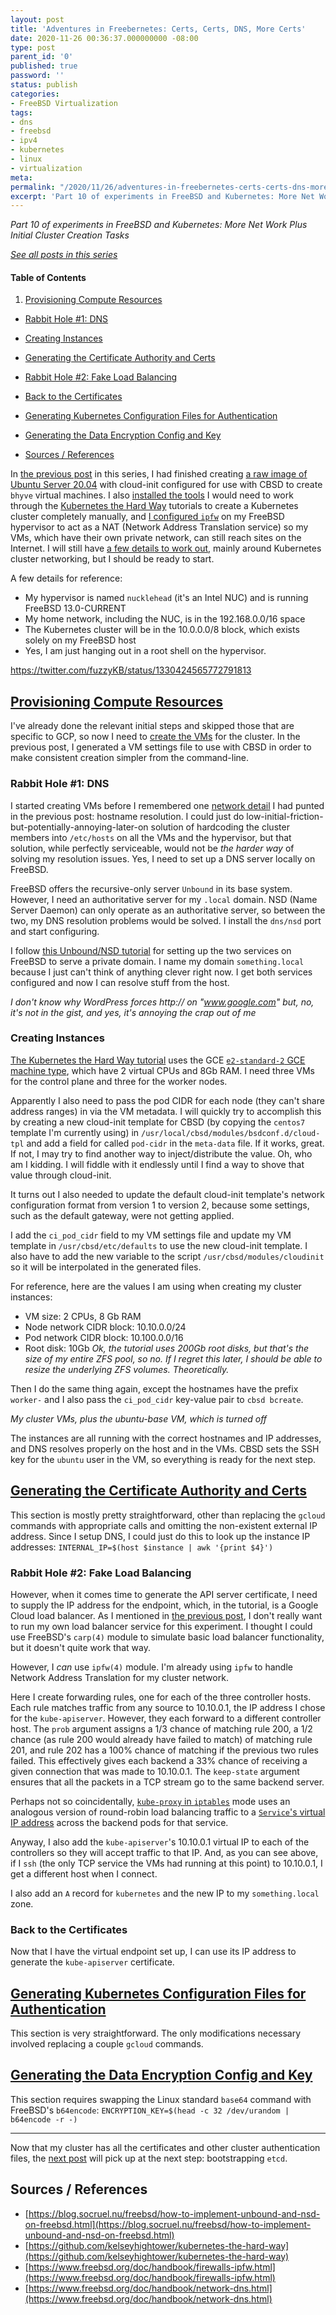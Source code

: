 ```yaml
---
layout: post
title: 'Adventures in Freebernetes: Certs, Certs, DNS, More Certs'
date: 2020-11-26 00:36:37.000000000 -08:00
type: post
parent_id: '0'
published: true
password: ''
status: publish
categories:
- FreeBSD Virtualization
tags:
- dns
- freebsd
- ipv4
- kubernetes
- linux
- virtualization
meta:
permalink: "/2020/11/26/adventures-in-freebernetes-certs-certs-dns-more-certs/"
excerpt: 'Part 10 of experiments in FreeBSD and Kubernetes: More Net Work Plus Initial Cluster Creation Tasks'
---
```


_Part 10 of experiments in FreeBSD and Kubernetes: More Net Work Plus Initial Cluster Creation Tasks_

[_See all posts in this series_](/freebsd-virtualization-series/)

#### Table of Contents

1. [Provisioning Compute Resources](#provisioning-compute-resources)

* [Rabbit Hole #1: DNS](#rabbit-hole-1-dns)
* [Creating Instances](#creating-instances)
* [Generating the Certificate Authority and Certs](#generating-certificate-authority)

* [Rabbit Hole #2: Fake Load Balancing](#rabbit-hole-2-fake-load-balancing)
* [Back to the Certificates](#back-to-certificates)
* [Generating Kubernetes Configuration Files for Authentication](#generating-kubernetes-configuration-files)
* [Generating the Data Encryption Config and Key](#generating-data-encryption-config)
* [Sources / References](#sources-references)

In [the previous post](/2020/11/24/adventures-in-freebernetes-getting-ready-to-do-kubernetes-the-harder-way/) in this series, I had finished creating [a raw image of Ubuntu Server 20.04](/2020/11/24/adventures-in-freebernetes-getting-ready-to-do-kubernetes-the-harder-way/#great-image-bake-off-season-2) with cloud-init configured for use with CBSD to create `bhyve` virtual machines. I also [installed the tools](/2020/11/24/adventures-in-freebernetes-getting-ready-to-do-kubernetes-the-harder-way/#command-and-ctl) I would need to work through the [Kubernetes the Hard Way](https://github.com/kelseyhightower/kubernetes-the-hard-way) tutorials to create a Kubernetes cluster completely manually, and [I configured `ipfw`](/2020/11/24/adventures-in-freebernetes-getting-ready-to-do-kubernetes-the-harder-way/#nat-done-yet) on my FreeBSD hypervisor to act as a NAT (Network Address Translation service) so my VMs, which have their own private network, can still reach sites on the Internet. I will still have [a few details to work out](/2020/11/24/adventures-in-freebernetes-getting-ready-to-do-kubernetes-the-harder-way/#make-the-net-work), mainly around Kubernetes cluster networking, but I should be ready to start.

A few details for reference:

* My hypervisor is named `nucklehead` (it's an Intel NUC) and is running FreeBSD 13.0-CURRENT
* My home network, including the NUC, is in the 192.168.0.0/16 space
* The Kubernetes cluster will be in the 10.0.0.0/8 block, which exists solely on my FreeBSD host
* Yes, I am just hanging out in a root shell on the hypervisor.

https://twitter.com/fuzzyKB/status/1330424565772791813

<a id="provisioning-compute-resources"></a>
## [Provisioning Compute Resources](https://github.com/kelseyhightower/kubernetes-the-hard-way/blob/1.18.6/docs/03-compute-resources.md)

I've already done the relevant initial steps and skipped those that are specific to GCP, so now I need to [create the VMs](https://github.com/kelseyhightower/kubernetes-the-hard-way/blob/1.18.6/docs/03-compute-resources.md#compute-instances) for the cluster. In the previous post, I generated a VM settings file to use with CBSD in order to make consistent creation simpler from the command-line.

### Rabbit Hole #1: DNS

I started creating VMs before I remembered one [network detail](/2020/11/24/adventures-in-freebernetes-getting-ready-to-do-kubernetes-the-harder-way/#make-the-net-work) I had punted in the previous post: hostname resolution. I could just do low-initial-friction-but-potentially-annoying-later-on solution of hardcoding the cluster members into `/etc/hosts` on all the VMs and the hypervisor, but that solution, while perfectly serviceable, would not be _the harder way_ of solving my resolution issues. Yes, I need to set up a DNS server locally on FreeBSD.

FreeBSD offers the recursive-only server `Unbound` in its base system. However, I need an authoritative server for my `.local` domain. NSD (Name Server Daemon) can only operate as an authoritative server, so between the two, my DNS resolution problems would be solved. I install the `dns/nsd` port and start configuring.

I follow [this Unbound/NSD tutorial](https://blog.socruel.nu/freebsd/how-to-implement-unbound-and-nsd-on-freebsd.html) for setting up the two services on FreeBSD to serve a private domain. I name my domain `something.local` because I just can't think of anything clever right now. I get both services configured and now I can resolve stuff from the host.

<script src="https://gist.github.com/kbruner/c11447a56157bbf6c2d72a03827ceea8.js"></script>

_I don't know why WordPress forces http:// on "www.google.com" but, no, it's not in the gist, and yes, it's annoying the crap out of me_

### Creating Instances

[The Kubernetes the Hard Way tutorial](https://github.com/kelseyhightower/kubernetes-the-hard-way/blob/1.18.6/docs/03-compute-resources.md#kubernetes-controllers) uses the GCE [`e2-standard-2` GCE machine type](https://cloud.google.com/compute/docs/machine-types#e2_standard_machine_types), which have 2 virtual CPUs and 8Gb RAM. I need three VMs for the control plane and three for the worker nodes.

Apparently I also need to pass the pod CIDR for each node (they can't share address ranges) in via the VM metadata. I will quickly try to accomplish this by creating a new cloud-init template for CBSD (by copying the `centos7` template I'm currently using) in `/usr/local/cbsd/modules/bsdconf.d/cloud-tpl` and add a field for called `pod-cidr` in the `meta-data` file. If it works, great. If not, I may try to find another way to inject/distribute the value. Oh, who am I kidding. I will fiddle with it endlessly until I find a way to shove that value through cloud-init.

It turns out I also needed to update the default cloud-init template's network configuration format from version 1 to version 2, because some settings, such as the default gateway, were not getting applied.

<script src="https://gist.github.com/kbruner/93a74c451370cd28f5b35dd86fe7b55d.js"></script>

I add the `ci_pod_cidr` field to my VM settings file and update my VM template in `/usr/cbsd/etc/defaults` to use the new cloud-init template. I also have to add the new variable to the script `/usr/cbsd/modules/cloudinit` so it will be interpolated in the generated files.

For reference, here are the values I am using when creating my cluster instances:

* VM size: 2 CPUs, 8 Gb RAM
* Node network CIDR block: 10.10.0.0/24
* Pod network CIDR block: 10.100.0.0/16
* Root disk: 10Gb _Ok, the tutorial uses 200Gb root disks, but that's the size of my entire ZFS pool, so no. If I regret this later, I should be able to resize the underlying ZFS volumes. Theoretically._

<script src="https://gist.github.com/kbruner/6ebc18605892ef2a234c76f8699b0524.js"></script>

Then I do the same thing again, except the hostnames have the prefix `worker-` and I also pass the `ci_pod_cidr` key-value pair to `cbsd bcreate`.

<script src="https://gist.github.com/kbruner/fae8c4ff65731ec9ea9ecbebaf9dc087.js"></script>

_My cluster VMs, plus the ubuntu-base VM, which is turned off_

The instances are all running with the correct hostnames and IP addresses, and DNS resolves properly on the host and in the VMs. CBSD sets the SSH key for the `ubuntu` user in the VM, so everything is ready for the next step.

<a id="generating-certificate-authority-"></a>
## [Generating the Certificate Authority and Certs](https://github.com/kelseyhightower/kubernetes-the-hard-way/blob/1.18.6/docs/04-certificate-authority.md)

This section is mostly pretty straightforward, other than replacing the `gcloud` commands with appropriate calls and omitting the non-existent external IP address. Since I setup DNS, I could just do this to look up the instance IP addresses: `INTERNAL_IP=$(host $instance | awk '{print $4}')`

### Rabbit Hole #2: Fake Load Balancing

However, when it comes time to generate the API server certificate, I need to supply the IP address for the endpoint, which, in the tutorial, is a Google Cloud load balancer. As I mentioned in [the previous post](/2020/11/24/adventures-in-freebernetes-getting-ready-to-do-kubernetes-the-harder-way/#make-the-net-work), I don't really want to run my own load balancer service for this experiment. I thought I could use FreeBSD's `carp(4)` module to simulate basic load balancer functionality, but it doesn't quite work that way.

However, I _can_ use `ipfw(4)` module. I'm already using `ipfw` to handle Network Address Translation for my cluster network.

<script src="https://gist.github.com/kbruner/978b281eaaf2e7ebf282d7125bd024e0.js"></script>

Here I create forwarding rules, one for each of the three controller hosts. Each rule matches traffic from any source to 10.10.0.1, the IP address I chose for the `kube-apiserver`. However, they each forward to a different controller host. The `prob` argument assigns a 1/3 chance of matching rule 200, a 1/2 chance (as rule 200 would already have failed to match) of matching rule 201, and rule 202 has a 100% chance of matching if the previous two rules failed. This effectively gives each backend a 33% chance of receiving a given connection that was made to 10.10.0.1. The `keep-state` argument ensures that all the packets in a TCP stream go to the same backend server.

Perhaps not so coincidentally, [`kube-proxy` in `iptables`](https://kubernetes.io/docs/concepts/services-networking/service/#proxy-mode-iptables) mode uses an analogous version of round-robin load balancing traffic to a [`Service`'s virtual IP address](https://www.stackrox.com/post/2020/01/kubernetes-networking-demystified/) across the backend pods for that service.

Anyway, I also add the `kube-apiserver`'s 10.10.0.1 virtual IP to each of the controllers so they will accept traffic to that IP. And, as you can see above, if I `ssh` (the only TCP service the VMs had running at this point) to 10.10.0.1, I get a different host when I connect.

I also add an `A` record for `kubernetes` and the new IP to my `something.local` zone.

### Back to the Certificates

Now that I have the virtual endpoint set up, I can use its IP address to generate the `kube-apiserver` certificate.

<a id="generating-kubernetes-configuration-files"></a>
## [Generating Kubernetes Configuration Files for Authentication](https://github.com/kelseyhightower/kubernetes-the-hard-way/blob/1.18.6/docs/05-kubernetes-configuration-files.md)

This section is very straightforward. The only modifications necessary involved replacing a couple `gcloud` commands.

<a id="generating-data-encryption-config"></a>
## [Generating the Data Encryption Config and Key](https://github.com/kelseyhightower/kubernetes-the-hard-way/blob/1.18.6/docs/06-data-encryption-keys.md)

This section requires swapping the Linux standard `base64` command with FreeBSD's `b64encode`: `ENCRYPTION_KEY=$(head -c 32 /dev/urandom | b64encode -r -)`

* * *

Now that my cluster has all the certificates and other cluster authentication files, the [next post](/2020/11/28/adventures-in-freebernetes-my-out-of-control-plane/) will pick up at the next step: bootstrapping `etcd`.

## Sources / References

* [https://blog.socruel.nu/freebsd/how-to-implement-unbound-and-nsd-on-freebsd.html](https://blog.socruel.nu/freebsd/how-to-implement-unbound-and-nsd-on-freebsd.html)
* [https://github.com/kelseyhightower/kubernetes-the-hard-way](https://github.com/kelseyhightower/kubernetes-the-hard-way)
* [https://www.freebsd.org/doc/handbook/firewalls-ipfw.html](https://www.freebsd.org/doc/handbook/firewalls-ipfw.html)
* [https://www.freebsd.org/doc/handbook/network-dns.html](https://www.freebsd.org/doc/handbook/network-dns.html)

